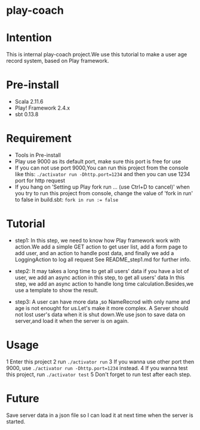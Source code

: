 # play-coach

# Intention
This is internal play-coach project.We use this tutorial to make a user age record system, based on Play framework.

# Pre-install
- Scala 2.11.6
- Play! Framework 2.4.x
- sbt 0.13.8

# Requirement
- Tools in Pre-install
- Play use 9000 as its default port, make sure this port is free for use
- If you can not use port 9000,You can run this project from the console like this:
`./activator run -Dhttp.port=1234`
and then you can use 1234 port for http request
- If you hang on 'Setting up Play fork run ... (use Ctrl+D to cancel)' when you try to run this project from console,
change the value of 'fork in run' to false in build.sbt:
`fork in run := false`

# Tutorial
- step1:
In this step, we need to know how Play framework work with action.We add a simple GET action to get user list, add a form page to add user, and an action to handle post data, and finally we add a LoggingAction to log all request
See README_step1.md for further info.

- step2:
It may takes a long time to get all users' data if you have a lot of user, we add an async action in this step, to get all users' data
In this step, we add an async action to handle long time calculation.Besides,we use a template to show the result.

- step3:
A user can have more data ,so NameRecrod with only name and age is not enought for us.Let's make it more complex.
A Server should not lost user's data when it is shut down.We use json to save data on server,and load it when the server is on again.


# Usage
1 Enter this project
2 run `./activator run`
3 If you wanna use other port then 9000, use `./activator run -Dhttp.port=1234` instead.
4 If you wanna test this project, run `./activator test`
5 Don't forget to run test after each step.

# Future
Save server data in a json file so I can load it at next time when the server is started.